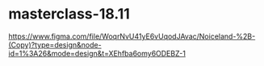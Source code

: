 # masterclass-18.11
https://www.figma.com/file/WoqrNvU41yE6vUqodJAvac/Noiceland-%2B-(Copy)?type=design&node-id=1%3A26&mode=design&t=XEhfba6omy6ODEBZ-1
